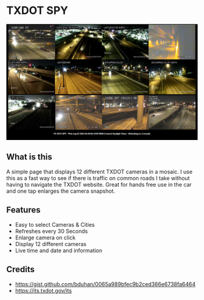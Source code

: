 # TXDOT SPY

![](https://github.com/id0d1a/TXDOT-SPY/blob/main/Screenshot%20Capture%20-%202022-08-03%20-%2004-29-08.png?raw=true)
## What is this

A simple page that displays 12 different TXDOT cameras in a mosaic.
I use this as a fast way to see if there is traffic on common roads I take without having to navigate the TXDOT website.
Great for hands free use in the car and one tap enlarges the camera snapshot.

## Features

- Easy to select Cameras & Cities
- Refreshes every 30 Seconds
- Enlarge camera on click
- Display 12 different cameras
- Live time and date and information

## Credits

- https://gist.github.com/bduhan/0065a989bfec9b2ced366e6738fa6464
- https://its.txdot.gov/its
